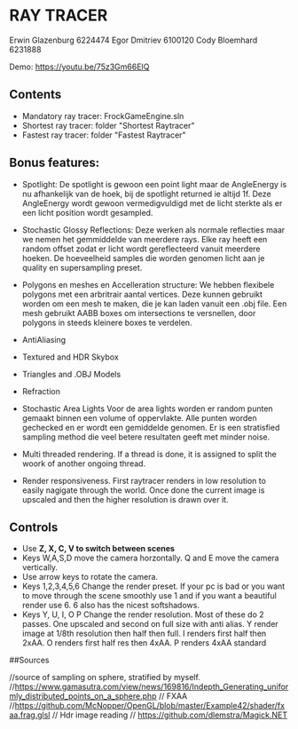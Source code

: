 # RAY TRACER

Erwin Glazenburg 	6224474
Egor Dmitriev 		6100120
Cody Bloemhard		6231888

Demo: https://youtu.be/75z3Gm66EIQ

## Contents
* Mandatory ray tracer: FrockGameEngine.sln
* Shortest ray tracer: folder "Shortest Raytracer"
* Fastest ray tracer: folder "Fastest Raytracer"

## Bonus features:
*	Spotlight:
De spotlight is gewoon een point light maar de AngleEnergy is nu afhankelijk
van de hoek, bij de spotlight returned ie altijd 1f. Deze AngleEnergy wordt
gewoon vermedigvuldigd met de licht sterkte als er een licht position wordt
gesampled.
*	Stochastic Glossy Reflections:
Deze werken als normale reflecties maar we nemen het gemmiddelde van meerdere
rays. Elke ray heeft een random offset zodat er licht wordt gereflecteerd
vanuit meerdere hoeken. De hoeveelheid samples die worden genomen licht aan
je quality en supersampling preset.
* Polygons en meshes en Accelleration structure:
We hebben flexibele polygons met een arbritrair aantal vertices. Deze kunnen 
gebruikt worden om een mesh te maken, die je kan laden vanuit een .obj file.
Een mesh gebruikt AABB boxes om intersections te versnellen, door polygons in
steeds kleinere boxes te verdelen.
*	AntiAliasing
* 	Textured and HDR Skybox
*	Triangles and .OBJ Models
*	Refraction
*	Stochastic Area Lights
Voor de area lights worden er random punten gemaakt binnen een volume of oppervlakte.
Alle punten worden gechecked en er wordt een gemiddelde genomen. Er is een stratisfied
sampling method die veel betere resultaten geeft met minder noise.

* 	Multi threaded rendering. If a thread is done, it is assigned to split the woork of another ongoing thread. 
* Render responsiveness. First raytracer renders in low resolution to easily nagigate through the world. Once done the current image is upscaled and then the higher resolution is drawn over it.


## Controls
* Use **Z, X, C, V to switch between scenes**
* Keys W,A,S,D move the camera horzontally. Q and E move the camera vertically.
* Use arrow keys to rotate the camera.
* Keys 1,2,3,4,5,6 Change the render preset. If your pc is bad or you want
 to move through the scene smoothly use 1 and if you want a beautiful render 
 use 6. 6 also has the nicest softshadows.
* Keys Y, U, I, O P Change the render resolution. Most of these do 
2 passes. One upscaled and second on full size with anti alias. Y render
 image at 1/8th resolution then half then full. I renders first half then 2xAA.
 O renders first half res then 4xAA. P renders 4xAA standard

 ##Sources

//source of sampling on sphere, stratified by myself.
//https://www.gamasutra.com/view/news/169816/Indepth_Generating_uniformly_distributed_points_on_a_sphere.php
// FXAA
//https://github.com/McNopper/OpenGL/blob/master/Example42/shader/fxaa.frag.glsl
// Hdr image reading
// https://github.com/dlemstra/Magick.NET

